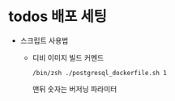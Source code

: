 # todos 배포 세팅

- 스크립트 사용법
    - 디비 이미지 빌드 커멘드

        `/bin/zsh ./postgresql_dockerfile.sh 1`

        맨뒤 숫자는 버저닝 파라미터
